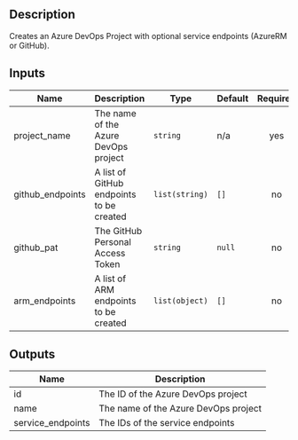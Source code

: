 ## Description

Creates an Azure DevOps Project with optional service endpoints (AzureRM or GitHub).

## Inputs

| Name | Description | Type | Default | Required |
|------|-------------|------|---------|:--------:|
| project_name | The name of the Azure DevOps project | `string` | n/a | yes |
| github_endpoints | A list of GitHub endpoints to be created | `list(string)` | `[]` | no |
| github_pat | The GitHub Personal Access Token | `string` | `null` | no |
| arm_endpoints | A list of ARM endpoints to be created | `list(object)` | `[]` | no |

## Outputs

| Name | Description |
|------|-------------|
| id | The ID of the Azure DevOps project |
| name | The name of the Azure DevOps project |
| service_endpoints | The IDs of the service endpoints |
